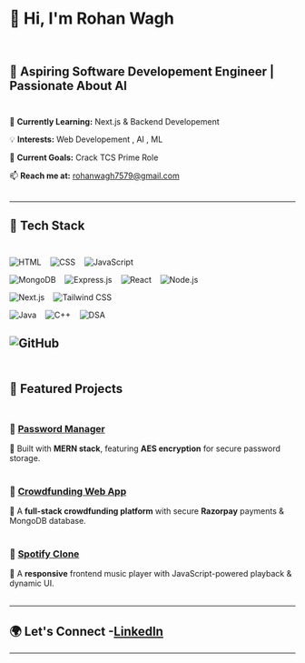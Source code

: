 
# 👋 Hi, I'm Rohan Wagh <br><br>



## 🚀 Aspiring Software Developement Engineer | Passionate About AI  <br><br>  



🌱 **Currently Learning:** Next.js & Backend Developement 


💡 **Interests:** Web Developement , AI , ML   


🎯 **Current Goals:** Crack TCS Prime Role  


📫 **Reach me at:** rohanwagh7579@gmail.com  <br><br>



---

## 🔧 Tech Stack  <br><br>
![HTML](https://img.shields.io/badge/HTML5-E34F26?style=for-the-badge&logo=html5&logoColor=white)&nbsp;&nbsp;&nbsp;
![CSS](https://img.shields.io/badge/CSS3-1572B6?style=for-the-badge&logo=css3&logoColor=white)&nbsp;&nbsp;&nbsp;
![JavaScript](https://img.shields.io/badge/JavaScript-F7DF1E?style=for-the-badge&logo=javascript&logoColor=black) 

![MongoDB](https://img.shields.io/badge/MongoDB-4EA94B?style=for-the-badge&logo=mongodb&logoColor=white)&nbsp;&nbsp;&nbsp; 
![Express.js](https://img.shields.io/badge/Express.js-404D59?style=for-the-badge)&nbsp;&nbsp;&nbsp; 
![React](https://img.shields.io/badge/React-20232A?style=for-the-badge&logo=react&logoColor=61DAFB)&nbsp;&nbsp;&nbsp;
![Node.js](https://img.shields.io/badge/Node.js-43853D?style=for-the-badge&logo=node.js&logoColor=white)&nbsp;&nbsp;&nbsp;  

![Next.js](https://img.shields.io/badge/Next.js-000000?style=for-the-badge&logo=nextdotjs&logoColor=white)&nbsp;&nbsp;&nbsp;
![Tailwind CSS](https://img.shields.io/badge/Tailwind%20CSS-38B2AC?style=for-the-badge&logo=tailwind-css&logoColor=white)&nbsp;&nbsp;&nbsp; 

![Java](https://img.shields.io/badge/Java-ED8B00?style=for-the-badge&logo=openjdk&logoColor=white)&nbsp;&nbsp;&nbsp;
![C++](https://img.shields.io/badge/C++-00599C?style=for-the-badge&logo=cplusplus&logoColor=white)&nbsp;&nbsp;&nbsp;
![DSA](https://img.shields.io/badge/DSA-black?style=for-the-badge)  

![GitHub](https://img.shields.io/badge/GitHub-100000?style=for-the-badge&logo=github&logoColor=white)  <br><br>
---

## 📌 Featured Projects  <br><br>

### 🔐 [Password Manager](<GitHub Repo Link>)  
🔹 Built with **MERN stack**, featuring **AES encryption** for secure password storage.  <br><br>

### 🚀 [Crowdfunding Web App](<GitHub Repo Link>)  
🔹 A **full-stack crowdfunding platform** with secure **Razorpay** payments & MongoDB database.  <br><br>

### 🎵 [Spotify Clone](<GitHub Repo Link>)  
🔹 A **responsive** frontend music player with JavaScript-powered playback & dynamic UI.  <br><br>

---

## 🌍 Let's Connect   -[LinkedIn](linkedin.com/in/rohan-wagh-45291b336)

---
